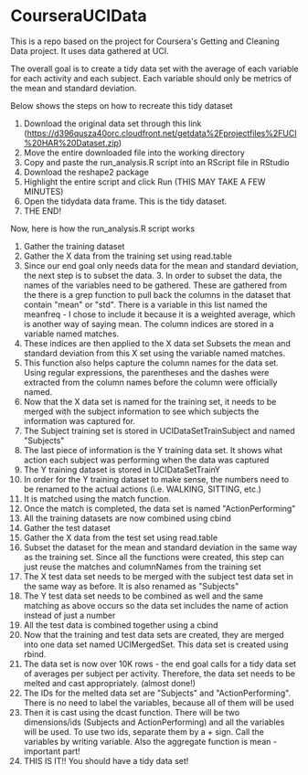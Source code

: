 CourseraUCIData
===============

This is a repo based on the project for Coursera's Getting and Cleaning Data project. It uses data gathered at UCI.

The overall goal is to create a tidy data set with the average of each variable for each activity and each subject. Each variable should only be metrics of the mean and standard deviation.

Below shows the steps on how to recreate this tidy dataset
 1. Download the original data set through this link (https://d396qusza40orc.cloudfront.net/getdata%2Fprojectfiles%2FUCI%20HAR%20Dataset.zip)
 2. Move the entire downloaded file into the working directory
 3. Copy and paste the run_analysis.R script into an RScript file in RStudio
 4. Download the reshape2 package
 4. Highlight the entire script and click Run (THIS MAY TAKE A FEW MINUTES)
 5. Open the tidydata data frame. This is the tidy dataset. 
 6. THE END!

Now, here is how the run_analysis.R script works
 1. Gather the training dataset 
  1. Gather the X data from the training set using read.table
   2. Since our end goal only needs data for the mean and standard deviation, the next step is to subset the data. 
    3. In order to subset the data, the names of the variables need to be gathered. These are gathered from the there is a grep function to pull back the columns in the dataset that contain "mean" or "std". There is a variable in this list named the meanfreq - I chose to include it because it is a weighted average, which is another way of saying mean. The column indices are stored in a variable named matches.
   3. These indices are then applied to the X data set Subsets the mean and standard deviation from this X set using the variable named matches.
   4. This function also helps capture the column names for the data set. Using regular expressions, the parentheses and the dashes were extracted from the column names before the column were officially named.
  5. Now that the X data set is named for the training set, it needs to be merged with the subject information to see which subjects the information was captured for.
   6. The Subject training set is stored in UCIDataSetTrainSubject and named "Subjects"
  7. The last piece of information is the Y training data set. It shows what action each subject was performing when the data was captured
   7. The Y training dataset is stored in UCIDataSetTrainY
   8. In order for the Y training dataset to make sense, the numbers need to be renamed to the actual actions (i.e. WALKING, SITTING, etc.)
   9. It is matched using the match function. 
   10. Once the match is completed, the data set is named "ActionPerforming"
 11. All the training datasets are now combined using cbind
 2. Gather the test dataset
  3. Gather the X data from the test set using read.table
   4. Subset the dataset for the mean and standard deviation in the same way as the training set. Since all the functions were created, this step can just reuse the matches and columnNames from the training set
  5. The X test data set needs to be merged with the subject test data set in the same way as before. It is also renamed as "Subjects"
  6. The Y test data set needs to be combined as well and the same matching as above occurs so the data set includes the name of action instead of just a number
  7. All the test data is combined together using a cbind
 8. Now that the training and test data sets are created, they are merged into one data set named UCIMergedSet. This data set is created using rbind.
 9. The data set is now over 10K rows - the end goal calls for a tidy data set of averages per subject per activity. Therefore, the data set needs to be melted and cast appropriately. (almost done!)
  10. The IDs for the melted data set are "Subjects" and "ActionPerforming". There is no need to label the variables, because all of them will be used 
  11. Then it is cast using the dcast function. There will be two dimensions/ids (Subjects and ActionPerforming) and all the variables will be used. To use two ids, separate them by a + sign. Call the variables by writing variable. Also the aggregate function is mean - important part! 
  12. THIS IS IT!! You should have a tidy data set! 
